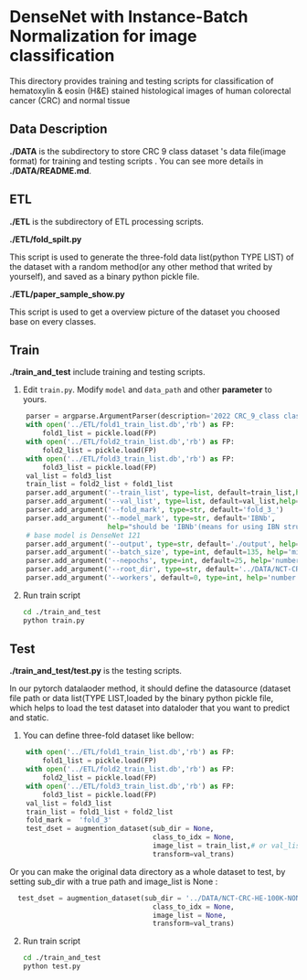 # DenseNet with Instance-Batch Normalization for image classification

This directory provides training and testing scripts for classification of hematoxylin & eosin (H&E) stained histological images of human colorectal cancer (CRC) and normal tissue

## Data Description

**./DATA** is the subdirectory to store CRC 9 class dataset 's data file(image format) for training and testing scripts . You can see more details in **./DATA/README.md**.

## ETL

**./ETL** is the subdirectory of ETL processing scripts.

**./ETL/fold_spilt.py**

This script is used to generate the three-fold data list(python TYPE LIST) of the dataset with a random method(or any other method that writed by yourself), and saved as a binary python pickle file. 

**./ETL/paper_sample_show.py**

This script is used to get a overview picture of the dataset you choosed base on every classes.

## Train

**./train_and_test** include training and testing scripts.

1. Edit `train.py`. Modify `model` and `data_path` and other **parameter** to yours.

```python
    parser = argparse.ArgumentParser(description='2022 CRC_9_class classifier training script')
    with open('../ETL/fold1_train_list.db','rb') as FP:
        fold1_list = pickle.load(FP)
    with open('../ETL/fold2_train_list.db','rb') as FP:
        fold2_list = pickle.load(FP)
    with open('../ETL/fold3_train_list.db','rb') as FP:
        fold3_list = pickle.load(FP)
    val_list = fold3_list
    train_list = fold2_list + fold1_list
    parser.add_argument('--train_list', type=list, default=train_list,help ='train data list library binary')
    parser.add_argument('--val_list', type=list, default=val_list,help='val data list library binary')
    parser.add_argument('--fold_mark', type=str, default='fold_3_')
    parser.add_argument('--model_mark', type=str, default='IBNb',
                        help="should be 'IBNb'(means for using IBN structure) or 'ori'(means for original densenet)")
    # base model is DenseNet 121
    parser.add_argument('--output', type=str, default='./output', help='name of output file')
    parser.add_argument('--batch_size', type=int, default=135, help='mini-batch size (default: 512)')
    parser.add_argument('--nepochs', type=int, default=25, help='number of epochs')
    parser.add_argument('--root_dir', type=str, default='../DATA/NCT-CRC-HE-100K-NONORM', help='root_dir of data')
    parser.add_argument('--workers', default=0, type=int, help='number of data loading workers (default: 4)')
```

2. Run train script
   
   ```bash
   cd ./train_and_test
   python train.py
   ```

## Test

**./train_and_test/test.py** is the testing scripts.

In our pytorch datalaoder method, it should define the datasource (dataset file path or data list(TYPE LIST,loaded by the  binary python pickle file, which helps to  load the test dataset into dataloder that you want to predict and static.

1. You can define three-fold dataset like bellow:

```python
    with open('../ETL/fold1_train_list.db','rb') as FP:
        fold1_list = pickle.load(FP)
    with open('../ETL/fold2_train_list.db','rb') as FP:
        fold2_list = pickle.load(FP)
    with open('../ETL/fold3_train_list.db','rb') as FP:
        fold3_list = pickle.load(FP)
    val_list = fold3_list
    train_list = fold1_list + fold2_list
    fold_mark =  'fold_3'
    test_dset = augmention_dataset(sub_dir = None,
                                   class_to_idx = None, 
                                   image_list = train_list,# or val_list
                                   transform=val_trans)
```

Or you can make the original data directory as a whole dataset to test, by setting sub_dir with a true path and image_list is None  :

```python
  test_dset = augmention_dataset(sub_dir = '../DATA/NCT-CRC-HE-100K-NONORM',
                                   class_to_idx = None, 
                                   image_list = None, 
                                   transform=val_trans)
```

2. Run train script
   
   ```bash
   cd ./train_and_test
   python test.py
   ```
